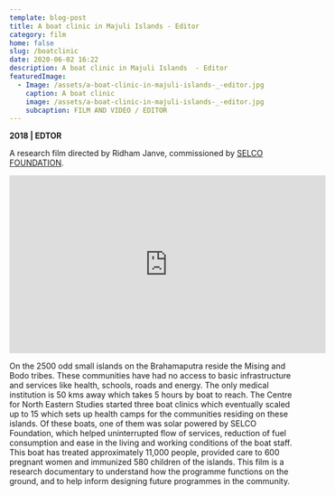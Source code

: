 ```yaml
---
template: blog-post
title: A boat clinic in Majuli Islands - Editor
category: film
home: false
slug: /boatclinic
date: 2020-06-02 16:22
description: A boat clinic in Majuli Islands  - Editor
featuredImage:
  - Image: /assets/a-boat-clinic-in-majuli-islands-_-editor.jpg
    caption: A boat clinic
    image: /assets/a-boat-clinic-in-majuli-islands-_-editor.jpg
    subcaption: FILM AND VIDEO / EDITOR
---
```

**2018 | EDTOR** 

A research film directed by Ridham Janve, commissioned by [SELCO FOUNDATION](http://www.selcofoundation.org/). 

<iframe width="560" height="315" src="https://www.youtube.com/embed/cJWv9-K3LmQ" frameborder="0" allow="accelerometer; autoplay; encrypted-media; gyroscope; picture-in-picture" allowfullscreen></iframe>

On the 2500 odd small islands on the Brahamaputra reside the Mising and Bodo tribes. These communities have had no access to basic infrastructure and services like health, schools, roads and energy. The only medical institution is 50 kms away which takes 5 hours by boat to reach. The Centre for North Eastern Studies started three boat clinics which eventually scaled up to 15 which sets up health camps for the communities residing on these islands. Of these boats, one of them was solar powered by SELCO Foundation, which helped uninterrupted flow of services, reduction of fuel consumption and ease in the living and working conditions of the boat staff. This boat has treated approximately 11,000 people, provided care to 600 pregnant women and immunized 580 children of the islands. This film is a research documentary to understand how the programme functions on the ground, and to help inform designing future programmes in the community.